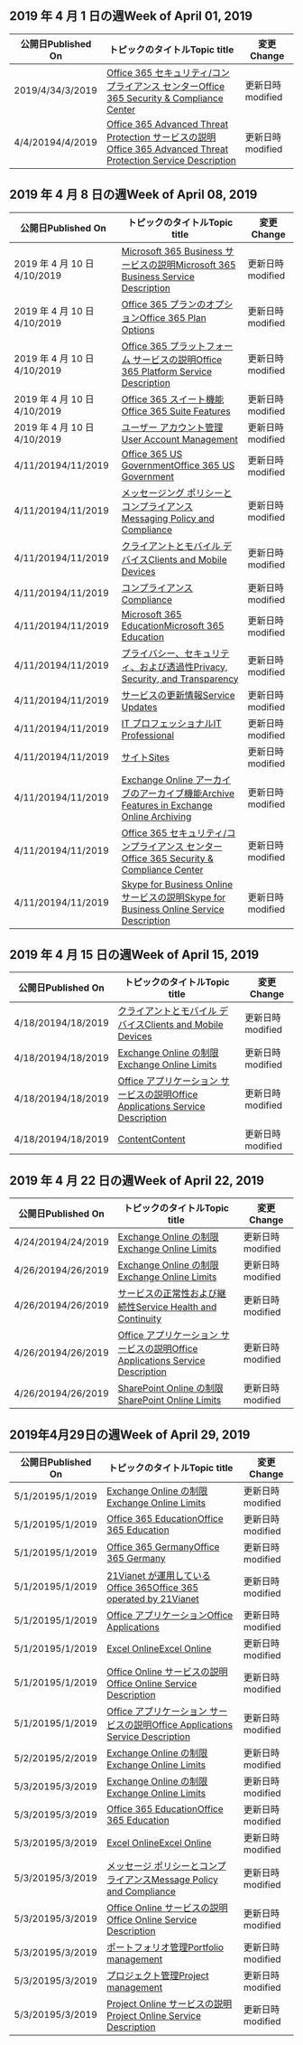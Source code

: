 <!-- This file is generated automatically each week. Changes made to this file will be overwritten.-->




## <a name="week-of-april-01-2019"></a><span data-ttu-id="62ba5-101">2019 年 4 月 1 日の週</span><span class="sxs-lookup"><span data-stu-id="62ba5-101">Week of April 01, 2019</span></span>


| <span data-ttu-id="62ba5-102">公開日</span><span class="sxs-lookup"><span data-stu-id="62ba5-102">Published On</span></span> |<span data-ttu-id="62ba5-103">トピックのタイトル</span><span class="sxs-lookup"><span data-stu-id="62ba5-103">Topic title</span></span> | <span data-ttu-id="62ba5-104">変更</span><span class="sxs-lookup"><span data-stu-id="62ba5-104">Change</span></span> |
|------|------------|--------|
| <span data-ttu-id="62ba5-105">2019/4/3</span><span class="sxs-lookup"><span data-stu-id="62ba5-105">4/3/2019</span></span> | [<span data-ttu-id="62ba5-106">Office 365 セキュリティ/コンプライアンス センター</span><span class="sxs-lookup"><span data-stu-id="62ba5-106">Office 365 Security & Compliance Center</span></span>](/Office365/ServiceDescriptions/office-365-platform-service-description/office-365-securitycompliance-center) | <span data-ttu-id="62ba5-107">更新日時</span><span class="sxs-lookup"><span data-stu-id="62ba5-107">modified</span></span> |
| <span data-ttu-id="62ba5-108">4/4/2019</span><span class="sxs-lookup"><span data-stu-id="62ba5-108">4/4/2019</span></span> | [<span data-ttu-id="62ba5-109">Office 365 Advanced Threat Protection サービスの説明</span><span class="sxs-lookup"><span data-stu-id="62ba5-109">Office 365 Advanced Threat Protection Service Description</span></span>](/Office365/ServiceDescriptions/office-365-advanced-threat-protection-service-description) | <span data-ttu-id="62ba5-110">更新日時</span><span class="sxs-lookup"><span data-stu-id="62ba5-110">modified</span></span> |


## <a name="week-of-april-08-2019"></a><span data-ttu-id="62ba5-111">2019 年 4 月 8 日の週</span><span class="sxs-lookup"><span data-stu-id="62ba5-111">Week of April 08, 2019</span></span>


| <span data-ttu-id="62ba5-112">公開日</span><span class="sxs-lookup"><span data-stu-id="62ba5-112">Published On</span></span> |<span data-ttu-id="62ba5-113">トピックのタイトル</span><span class="sxs-lookup"><span data-stu-id="62ba5-113">Topic title</span></span> | <span data-ttu-id="62ba5-114">変更</span><span class="sxs-lookup"><span data-stu-id="62ba5-114">Change</span></span> |
|------|------------|--------|
| <span data-ttu-id="62ba5-115">2019 年 4 月 10 日</span><span class="sxs-lookup"><span data-stu-id="62ba5-115">4/10/2019</span></span> | [<span data-ttu-id="62ba5-116">Microsoft 365 Business サービスの説明</span><span class="sxs-lookup"><span data-stu-id="62ba5-116">Microsoft 365 Business Service Description</span></span>](/Office365/ServiceDescriptions/microsoft-365-business-service-description) | <span data-ttu-id="62ba5-117">更新日時</span><span class="sxs-lookup"><span data-stu-id="62ba5-117">modified</span></span> |
| <span data-ttu-id="62ba5-118">2019 年 4 月 10 日</span><span class="sxs-lookup"><span data-stu-id="62ba5-118">4/10/2019</span></span> | [<span data-ttu-id="62ba5-119">Office 365 プランのオプション</span><span class="sxs-lookup"><span data-stu-id="62ba5-119">Office 365 Plan Options</span></span>](/Office365/ServiceDescriptions/office-365-platform-service-description/office-365-plan-options) | <span data-ttu-id="62ba5-120">更新日時</span><span class="sxs-lookup"><span data-stu-id="62ba5-120">modified</span></span> |
| <span data-ttu-id="62ba5-121">2019 年 4 月 10 日</span><span class="sxs-lookup"><span data-stu-id="62ba5-121">4/10/2019</span></span> | [<span data-ttu-id="62ba5-122">Office 365 プラットフォーム サービスの説明</span><span class="sxs-lookup"><span data-stu-id="62ba5-122">Office 365 Platform Service Description</span></span>](/Office365/ServiceDescriptions/office-365-platform-service-description/office-365-platform-service-description) | <span data-ttu-id="62ba5-123">更新日時</span><span class="sxs-lookup"><span data-stu-id="62ba5-123">modified</span></span> |
| <span data-ttu-id="62ba5-124">2019 年 4 月 10 日</span><span class="sxs-lookup"><span data-stu-id="62ba5-124">4/10/2019</span></span> | [<span data-ttu-id="62ba5-125">Office 365 スイート機能</span><span class="sxs-lookup"><span data-stu-id="62ba5-125">Office 365 Suite Features</span></span>](/Office365/ServiceDescriptions/office-365-platform-service-description/office-365-suite-features) | <span data-ttu-id="62ba5-126">更新日時</span><span class="sxs-lookup"><span data-stu-id="62ba5-126">modified</span></span> |
| <span data-ttu-id="62ba5-127">2019 年 4 月 10 日</span><span class="sxs-lookup"><span data-stu-id="62ba5-127">4/10/2019</span></span> | [<span data-ttu-id="62ba5-128">ユーザー アカウント管理</span><span class="sxs-lookup"><span data-stu-id="62ba5-128">User Account Management</span></span>](/Office365/ServiceDescriptions/office-365-platform-service-description/user-account-management) | <span data-ttu-id="62ba5-129">更新日時</span><span class="sxs-lookup"><span data-stu-id="62ba5-129">modified</span></span> |
| <span data-ttu-id="62ba5-130">4/11/2019</span><span class="sxs-lookup"><span data-stu-id="62ba5-130">4/11/2019</span></span> | [<span data-ttu-id="62ba5-131">Office 365 US Government</span><span class="sxs-lookup"><span data-stu-id="62ba5-131">Office 365 US Government</span></span>](/Office365/ServiceDescriptions/office-365-platform-service-description/office-365-us-government/office-365-us-government) | <span data-ttu-id="62ba5-132">更新日時</span><span class="sxs-lookup"><span data-stu-id="62ba5-132">modified</span></span> |
| <span data-ttu-id="62ba5-133">4/11/2019</span><span class="sxs-lookup"><span data-stu-id="62ba5-133">4/11/2019</span></span> | [<span data-ttu-id="62ba5-134">メッセージング ポリシーとコンプライアンス</span><span class="sxs-lookup"><span data-stu-id="62ba5-134">Messaging Policy and Compliance</span></span>](/Office365/ServiceDescriptions/exchange-online-protection-service-description/messaging-policy-and-compliance-servicedesc) | <span data-ttu-id="62ba5-135">更新日時</span><span class="sxs-lookup"><span data-stu-id="62ba5-135">modified</span></span> |
| <span data-ttu-id="62ba5-136">4/11/2019</span><span class="sxs-lookup"><span data-stu-id="62ba5-136">4/11/2019</span></span> | [<span data-ttu-id="62ba5-137">クライアントとモバイル デバイス</span><span class="sxs-lookup"><span data-stu-id="62ba5-137">Clients and Mobile Devices</span></span>](/Office365/ServiceDescriptions/exchange-online-service-description/clients-and-mobile-devices) | <span data-ttu-id="62ba5-138">更新日時</span><span class="sxs-lookup"><span data-stu-id="62ba5-138">modified</span></span> |
| <span data-ttu-id="62ba5-139">4/11/2019</span><span class="sxs-lookup"><span data-stu-id="62ba5-139">4/11/2019</span></span> | [<span data-ttu-id="62ba5-140">コンプライアンス</span><span class="sxs-lookup"><span data-stu-id="62ba5-140">Compliance</span></span>](/Office365/ServiceDescriptions/office-365-platform-service-description/compliance-servicedesc) | <span data-ttu-id="62ba5-141">更新日時</span><span class="sxs-lookup"><span data-stu-id="62ba5-141">modified</span></span> |
| <span data-ttu-id="62ba5-142">4/11/2019</span><span class="sxs-lookup"><span data-stu-id="62ba5-142">4/11/2019</span></span> | [<span data-ttu-id="62ba5-143">Microsoft 365 Education</span><span class="sxs-lookup"><span data-stu-id="62ba5-143">Microsoft 365 Education</span></span>](/Office365/ServiceDescriptions/office-365-platform-service-description/microsoft-365-education) | <span data-ttu-id="62ba5-144">更新日時</span><span class="sxs-lookup"><span data-stu-id="62ba5-144">modified</span></span> |
| <span data-ttu-id="62ba5-145">4/11/2019</span><span class="sxs-lookup"><span data-stu-id="62ba5-145">4/11/2019</span></span> | [<span data-ttu-id="62ba5-146">プライバシー、セキュリティ、および透過性</span><span class="sxs-lookup"><span data-stu-id="62ba5-146">Privacy, Security, and Transparency</span></span>](/Office365/ServiceDescriptions/office-365-platform-service-description/privacy-security-and-transparency) | <span data-ttu-id="62ba5-147">更新日時</span><span class="sxs-lookup"><span data-stu-id="62ba5-147">modified</span></span> |
| <span data-ttu-id="62ba5-148">4/11/2019</span><span class="sxs-lookup"><span data-stu-id="62ba5-148">4/11/2019</span></span> | [<span data-ttu-id="62ba5-149">サービスの更新情報</span><span class="sxs-lookup"><span data-stu-id="62ba5-149">Service Updates</span></span>](/Office365/ServiceDescriptions/office-365-platform-service-description/service-updates) | <span data-ttu-id="62ba5-150">更新日時</span><span class="sxs-lookup"><span data-stu-id="62ba5-150">modified</span></span> |
| <span data-ttu-id="62ba5-151">4/11/2019</span><span class="sxs-lookup"><span data-stu-id="62ba5-151">4/11/2019</span></span> | [<span data-ttu-id="62ba5-152">IT プロフェッショナル</span><span class="sxs-lookup"><span data-stu-id="62ba5-152">IT Professional</span></span>](/Office365/ServiceDescriptions/sharepoint-online-service-description/it-professional) | <span data-ttu-id="62ba5-153">更新日時</span><span class="sxs-lookup"><span data-stu-id="62ba5-153">modified</span></span> |
| <span data-ttu-id="62ba5-154">4/11/2019</span><span class="sxs-lookup"><span data-stu-id="62ba5-154">4/11/2019</span></span> | [<span data-ttu-id="62ba5-155">サイト</span><span class="sxs-lookup"><span data-stu-id="62ba5-155">Sites</span></span>](/Office365/ServiceDescriptions/sharepoint-online-service-description/sites-servicedesc) | <span data-ttu-id="62ba5-156">更新日時</span><span class="sxs-lookup"><span data-stu-id="62ba5-156">modified</span></span> |
| <span data-ttu-id="62ba5-157">4/11/2019</span><span class="sxs-lookup"><span data-stu-id="62ba5-157">4/11/2019</span></span> | [<span data-ttu-id="62ba5-158">Exchange Online アーカイブのアーカイブ機能</span><span class="sxs-lookup"><span data-stu-id="62ba5-158">Archive Features in Exchange Online Archiving</span></span>](/Office365/ServiceDescriptions/exchange-online-archiving-service-description/archive-features) | <span data-ttu-id="62ba5-159">更新日時</span><span class="sxs-lookup"><span data-stu-id="62ba5-159">modified</span></span> |
| <span data-ttu-id="62ba5-160">4/11/2019</span><span class="sxs-lookup"><span data-stu-id="62ba5-160">4/11/2019</span></span> | [<span data-ttu-id="62ba5-161">Office 365 セキュリティ/コンプライアンス センター</span><span class="sxs-lookup"><span data-stu-id="62ba5-161">Office 365 Security & Compliance Center</span></span>](/Office365/ServiceDescriptions/office-365-platform-service-description/office-365-securitycompliance-center) | <span data-ttu-id="62ba5-162">更新日時</span><span class="sxs-lookup"><span data-stu-id="62ba5-162">modified</span></span> |
| <span data-ttu-id="62ba5-163">4/11/2019</span><span class="sxs-lookup"><span data-stu-id="62ba5-163">4/11/2019</span></span> | [<span data-ttu-id="62ba5-164">Skype for Business Online サービスの説明</span><span class="sxs-lookup"><span data-stu-id="62ba5-164">Skype for Business Online Service Description</span></span>](/Office365/ServiceDescriptions/skype-for-business-online-service-description/skype-for-business-online-service-description) | <span data-ttu-id="62ba5-165">更新日時</span><span class="sxs-lookup"><span data-stu-id="62ba5-165">modified</span></span> |


## <a name="week-of-april-15-2019"></a><span data-ttu-id="62ba5-166">2019 年 4 月 15 日の週</span><span class="sxs-lookup"><span data-stu-id="62ba5-166">Week of April 15, 2019</span></span>


| <span data-ttu-id="62ba5-167">公開日</span><span class="sxs-lookup"><span data-stu-id="62ba5-167">Published On</span></span> |<span data-ttu-id="62ba5-168">トピックのタイトル</span><span class="sxs-lookup"><span data-stu-id="62ba5-168">Topic title</span></span> | <span data-ttu-id="62ba5-169">変更</span><span class="sxs-lookup"><span data-stu-id="62ba5-169">Change</span></span> |
|------|------------|--------|
| <span data-ttu-id="62ba5-170">4/18/2019</span><span class="sxs-lookup"><span data-stu-id="62ba5-170">4/18/2019</span></span> | [<span data-ttu-id="62ba5-171">クライアントとモバイル デバイス</span><span class="sxs-lookup"><span data-stu-id="62ba5-171">Clients and Mobile Devices</span></span>](/Office365/ServiceDescriptions/exchange-online-service-description/clients-and-mobile-devices) | <span data-ttu-id="62ba5-172">更新日時</span><span class="sxs-lookup"><span data-stu-id="62ba5-172">modified</span></span> |
| <span data-ttu-id="62ba5-173">4/18/2019</span><span class="sxs-lookup"><span data-stu-id="62ba5-173">4/18/2019</span></span> | [<span data-ttu-id="62ba5-174">Exchange Online の制限</span><span class="sxs-lookup"><span data-stu-id="62ba5-174">Exchange Online Limits</span></span>](/Office365/ServiceDescriptions/exchange-online-service-description/exchange-online-limits) | <span data-ttu-id="62ba5-175">更新日時</span><span class="sxs-lookup"><span data-stu-id="62ba5-175">modified</span></span> |
| <span data-ttu-id="62ba5-176">4/18/2019</span><span class="sxs-lookup"><span data-stu-id="62ba5-176">4/18/2019</span></span> | [<span data-ttu-id="62ba5-177">Office アプリケーション サービスの説明</span><span class="sxs-lookup"><span data-stu-id="62ba5-177">Office Applications Service Description</span></span>](/Office365/ServiceDescriptions/office-applications-service-description/office-applications-service-description) | <span data-ttu-id="62ba5-178">更新日時</span><span class="sxs-lookup"><span data-stu-id="62ba5-178">modified</span></span> |
| <span data-ttu-id="62ba5-179">4/18/2019</span><span class="sxs-lookup"><span data-stu-id="62ba5-179">4/18/2019</span></span> | [<span data-ttu-id="62ba5-180">Content</span><span class="sxs-lookup"><span data-stu-id="62ba5-180">Content</span></span>](/Office365/ServiceDescriptions/sharepoint-online-service-description/content) | <span data-ttu-id="62ba5-181">更新日時</span><span class="sxs-lookup"><span data-stu-id="62ba5-181">modified</span></span> |


## <a name="week-of-april-22-2019"></a><span data-ttu-id="62ba5-182">2019 年 4 月 22 日の週</span><span class="sxs-lookup"><span data-stu-id="62ba5-182">Week of April 22, 2019</span></span>


| <span data-ttu-id="62ba5-183">公開日</span><span class="sxs-lookup"><span data-stu-id="62ba5-183">Published On</span></span> |<span data-ttu-id="62ba5-184">トピックのタイトル</span><span class="sxs-lookup"><span data-stu-id="62ba5-184">Topic title</span></span> | <span data-ttu-id="62ba5-185">変更</span><span class="sxs-lookup"><span data-stu-id="62ba5-185">Change</span></span> |
|------|------------|--------|
| <span data-ttu-id="62ba5-186">4/24/2019</span><span class="sxs-lookup"><span data-stu-id="62ba5-186">4/24/2019</span></span> | [<span data-ttu-id="62ba5-187">Exchange Online の制限</span><span class="sxs-lookup"><span data-stu-id="62ba5-187">Exchange Online Limits</span></span>](/Office365/ServiceDescriptions/exchange-online-service-description/exchange-online-limits) | <span data-ttu-id="62ba5-188">更新日時</span><span class="sxs-lookup"><span data-stu-id="62ba5-188">modified</span></span> |
| <span data-ttu-id="62ba5-189">4/26/2019</span><span class="sxs-lookup"><span data-stu-id="62ba5-189">4/26/2019</span></span> | [<span data-ttu-id="62ba5-190">Exchange Online の制限</span><span class="sxs-lookup"><span data-stu-id="62ba5-190">Exchange Online Limits</span></span>](/Office365/ServiceDescriptions/exchange-online-service-description/exchange-online-limits) | <span data-ttu-id="62ba5-191">更新日時</span><span class="sxs-lookup"><span data-stu-id="62ba5-191">modified</span></span> |
| <span data-ttu-id="62ba5-192">4/26/2019</span><span class="sxs-lookup"><span data-stu-id="62ba5-192">4/26/2019</span></span> | [<span data-ttu-id="62ba5-193">サービスの正常性および継続性</span><span class="sxs-lookup"><span data-stu-id="62ba5-193">Service Health and Continuity</span></span>](/Office365/ServiceDescriptions/office-365-platform-service-description/service-health-and-continuity) | <span data-ttu-id="62ba5-194">更新日時</span><span class="sxs-lookup"><span data-stu-id="62ba5-194">modified</span></span> |
| <span data-ttu-id="62ba5-195">4/26/2019</span><span class="sxs-lookup"><span data-stu-id="62ba5-195">4/26/2019</span></span> | [<span data-ttu-id="62ba5-196">Office アプリケーション サービスの説明</span><span class="sxs-lookup"><span data-stu-id="62ba5-196">Office Applications Service Description</span></span>](/Office365/ServiceDescriptions/office-applications-service-description/office-applications-service-description) | <span data-ttu-id="62ba5-197">更新日時</span><span class="sxs-lookup"><span data-stu-id="62ba5-197">modified</span></span> |
| <span data-ttu-id="62ba5-198">4/26/2019</span><span class="sxs-lookup"><span data-stu-id="62ba5-198">4/26/2019</span></span> | [<span data-ttu-id="62ba5-199">SharePoint Online の制限</span><span class="sxs-lookup"><span data-stu-id="62ba5-199">SharePoint Online Limits</span></span>](/Office365/ServiceDescriptions/sharepoint-online-service-description/sharepoint-online-limits) | <span data-ttu-id="62ba5-200">更新日時</span><span class="sxs-lookup"><span data-stu-id="62ba5-200">modified</span></span> |


## <a name="week-of-april-29-2019"></a><span data-ttu-id="62ba5-201">2019年4月29日の週</span><span class="sxs-lookup"><span data-stu-id="62ba5-201">Week of April 29, 2019</span></span>


| <span data-ttu-id="62ba5-202">公開日</span><span class="sxs-lookup"><span data-stu-id="62ba5-202">Published On</span></span> |<span data-ttu-id="62ba5-203">トピックのタイトル</span><span class="sxs-lookup"><span data-stu-id="62ba5-203">Topic title</span></span> | <span data-ttu-id="62ba5-204">変更</span><span class="sxs-lookup"><span data-stu-id="62ba5-204">Change</span></span> |
|------|------------|--------|
| <span data-ttu-id="62ba5-205">5/1/2019</span><span class="sxs-lookup"><span data-stu-id="62ba5-205">5/1/2019</span></span> | [<span data-ttu-id="62ba5-206">Exchange Online の制限</span><span class="sxs-lookup"><span data-stu-id="62ba5-206">Exchange Online Limits</span></span>](/Office365/ServiceDescriptions/exchange-online-service-description/exchange-online-limits) | <span data-ttu-id="62ba5-207">更新日時</span><span class="sxs-lookup"><span data-stu-id="62ba5-207">modified</span></span> |
| <span data-ttu-id="62ba5-208">5/1/2019</span><span class="sxs-lookup"><span data-stu-id="62ba5-208">5/1/2019</span></span> | [<span data-ttu-id="62ba5-209">Office 365 Education</span><span class="sxs-lookup"><span data-stu-id="62ba5-209">Office 365 Education</span></span>](/Office365/ServiceDescriptions/office-365-platform-service-description/office-365-education) | <span data-ttu-id="62ba5-210">更新日時</span><span class="sxs-lookup"><span data-stu-id="62ba5-210">modified</span></span> |
| <span data-ttu-id="62ba5-211">5/1/2019</span><span class="sxs-lookup"><span data-stu-id="62ba5-211">5/1/2019</span></span> | [<span data-ttu-id="62ba5-212">Office 365 Germany</span><span class="sxs-lookup"><span data-stu-id="62ba5-212">Office 365 Germany</span></span>](/Office365/ServiceDescriptions/office-365-platform-service-description/office-365-germany) | <span data-ttu-id="62ba5-213">更新日時</span><span class="sxs-lookup"><span data-stu-id="62ba5-213">modified</span></span> |
| <span data-ttu-id="62ba5-214">5/1/2019</span><span class="sxs-lookup"><span data-stu-id="62ba5-214">5/1/2019</span></span> | [<span data-ttu-id="62ba5-215">21Vianet が運用している Office 365</span><span class="sxs-lookup"><span data-stu-id="62ba5-215">Office 365 operated by 21Vianet</span></span>](/Office365/ServiceDescriptions/office-365-platform-service-description/office-365-operated-by-21vianet) | <span data-ttu-id="62ba5-216">更新日時</span><span class="sxs-lookup"><span data-stu-id="62ba5-216">modified</span></span> |
| <span data-ttu-id="62ba5-217">5/1/2019</span><span class="sxs-lookup"><span data-stu-id="62ba5-217">5/1/2019</span></span> | [<span data-ttu-id="62ba5-218">Office アプリケーション</span><span class="sxs-lookup"><span data-stu-id="62ba5-218">Office Applications</span></span>](/Office365/ServiceDescriptions/office-applications-service-description/office-applications) | <span data-ttu-id="62ba5-219">更新日時</span><span class="sxs-lookup"><span data-stu-id="62ba5-219">modified</span></span> |
| <span data-ttu-id="62ba5-220">5/1/2019</span><span class="sxs-lookup"><span data-stu-id="62ba5-220">5/1/2019</span></span> | [<span data-ttu-id="62ba5-221">Excel Online</span><span class="sxs-lookup"><span data-stu-id="62ba5-221">Excel Online</span></span>](/Office365/ServiceDescriptions/office-online-service-description/excel-online) | <span data-ttu-id="62ba5-222">更新日時</span><span class="sxs-lookup"><span data-stu-id="62ba5-222">modified</span></span> |
| <span data-ttu-id="62ba5-223">5/1/2019</span><span class="sxs-lookup"><span data-stu-id="62ba5-223">5/1/2019</span></span> | [<span data-ttu-id="62ba5-224">Office Online サービスの説明</span><span class="sxs-lookup"><span data-stu-id="62ba5-224">Office Online Service Description</span></span>](/Office365/ServiceDescriptions/office-online-service-description/office-online-service-description) | <span data-ttu-id="62ba5-225">更新日時</span><span class="sxs-lookup"><span data-stu-id="62ba5-225">modified</span></span> |
| <span data-ttu-id="62ba5-226">5/1/2019</span><span class="sxs-lookup"><span data-stu-id="62ba5-226">5/1/2019</span></span> | [<span data-ttu-id="62ba5-227">Office アプリケーション サービスの説明</span><span class="sxs-lookup"><span data-stu-id="62ba5-227">Office Applications Service Description</span></span>](/Office365/ServiceDescriptions/office-applications-service-description/office-applications-service-description) | <span data-ttu-id="62ba5-228">更新日時</span><span class="sxs-lookup"><span data-stu-id="62ba5-228">modified</span></span> |
| <span data-ttu-id="62ba5-229">5/2/2019</span><span class="sxs-lookup"><span data-stu-id="62ba5-229">5/2/2019</span></span> | [<span data-ttu-id="62ba5-230">Exchange Online の制限</span><span class="sxs-lookup"><span data-stu-id="62ba5-230">Exchange Online Limits</span></span>](/Office365/ServiceDescriptions/exchange-online-service-description/exchange-online-limits) | <span data-ttu-id="62ba5-231">更新日時</span><span class="sxs-lookup"><span data-stu-id="62ba5-231">modified</span></span> |
| <span data-ttu-id="62ba5-232">5/3/2019</span><span class="sxs-lookup"><span data-stu-id="62ba5-232">5/3/2019</span></span> | [<span data-ttu-id="62ba5-233">Exchange Online の制限</span><span class="sxs-lookup"><span data-stu-id="62ba5-233">Exchange Online Limits</span></span>](/Office365/ServiceDescriptions/exchange-online-service-description/exchange-online-limits) | <span data-ttu-id="62ba5-234">更新日時</span><span class="sxs-lookup"><span data-stu-id="62ba5-234">modified</span></span> |
| <span data-ttu-id="62ba5-235">5/3/2019</span><span class="sxs-lookup"><span data-stu-id="62ba5-235">5/3/2019</span></span> | [<span data-ttu-id="62ba5-236">Office 365 Education</span><span class="sxs-lookup"><span data-stu-id="62ba5-236">Office 365 Education</span></span>](/Office365/ServiceDescriptions/office-365-platform-service-description/office-365-education) | <span data-ttu-id="62ba5-237">更新日時</span><span class="sxs-lookup"><span data-stu-id="62ba5-237">modified</span></span> |
| <span data-ttu-id="62ba5-238">5/3/2019</span><span class="sxs-lookup"><span data-stu-id="62ba5-238">5/3/2019</span></span> | [<span data-ttu-id="62ba5-239">Excel Online</span><span class="sxs-lookup"><span data-stu-id="62ba5-239">Excel Online</span></span>](/Office365/ServiceDescriptions/office-online-service-description/excel-online) | <span data-ttu-id="62ba5-240">更新日時</span><span class="sxs-lookup"><span data-stu-id="62ba5-240">modified</span></span> |
| <span data-ttu-id="62ba5-241">5/3/2019</span><span class="sxs-lookup"><span data-stu-id="62ba5-241">5/3/2019</span></span> | [<span data-ttu-id="62ba5-242">メッセージ ポリシーとコンプライアンス</span><span class="sxs-lookup"><span data-stu-id="62ba5-242">Message Policy and Compliance</span></span>](/Office365/ServiceDescriptions/exchange-online-service-description/message-policy-and-compliance) | <span data-ttu-id="62ba5-243">更新日時</span><span class="sxs-lookup"><span data-stu-id="62ba5-243">modified</span></span> |
| <span data-ttu-id="62ba5-244">5/3/2019</span><span class="sxs-lookup"><span data-stu-id="62ba5-244">5/3/2019</span></span> | [<span data-ttu-id="62ba5-245">Office Online サービスの説明</span><span class="sxs-lookup"><span data-stu-id="62ba5-245">Office Online Service Description</span></span>](/Office365/ServiceDescriptions/office-online-service-description/office-online-service-description) | <span data-ttu-id="62ba5-246">更新日時</span><span class="sxs-lookup"><span data-stu-id="62ba5-246">modified</span></span> |
| <span data-ttu-id="62ba5-247">5/3/2019</span><span class="sxs-lookup"><span data-stu-id="62ba5-247">5/3/2019</span></span> | [<span data-ttu-id="62ba5-248">ポートフォリオ管理</span><span class="sxs-lookup"><span data-stu-id="62ba5-248">Portfolio management</span></span>](/Office365/ServiceDescriptions/project-online-service-description/portfolio-management) | <span data-ttu-id="62ba5-249">更新日時</span><span class="sxs-lookup"><span data-stu-id="62ba5-249">modified</span></span> |
| <span data-ttu-id="62ba5-250">5/3/2019</span><span class="sxs-lookup"><span data-stu-id="62ba5-250">5/3/2019</span></span> | [<span data-ttu-id="62ba5-251">プロジェクト管理</span><span class="sxs-lookup"><span data-stu-id="62ba5-251">Project management</span></span>](/Office365/ServiceDescriptions/project-online-service-description/project-management) | <span data-ttu-id="62ba5-252">更新日時</span><span class="sxs-lookup"><span data-stu-id="62ba5-252">modified</span></span> |
| <span data-ttu-id="62ba5-253">5/3/2019</span><span class="sxs-lookup"><span data-stu-id="62ba5-253">5/3/2019</span></span> | [<span data-ttu-id="62ba5-254">Project Online サービスの説明</span><span class="sxs-lookup"><span data-stu-id="62ba5-254">Project Online Service Description</span></span>](/Office365/ServiceDescriptions/project-online-service-description/project-online-service-description) | <span data-ttu-id="62ba5-255">更新日時</span><span class="sxs-lookup"><span data-stu-id="62ba5-255">modified</span></span> |
